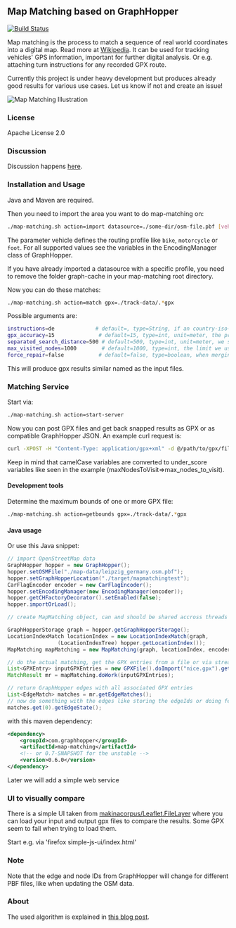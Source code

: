 ## Map Matching based on GraphHopper

[![Build Status](https://secure.travis-ci.org/graphhopper/map-matching.png?branch=master)](http://travis-ci.org/graphhopper/map-matching)

Map matching is the process to match a sequence of real world coordinates into a digital map.
Read more at [Wikipedia](https://en.wikipedia.org/wiki/Map_matching). It can be used for tracking vehicles' GPS information, important for further digital analysis. Or e.g. attaching turn instructions for any recorded GPX route.

Currently this project is under heavy development but produces already good results for various use cases. Let us know if not and create an issue!

![Map Matching Illustration](https://karussell.files.wordpress.com/2014/07/map-matching.png)

### License

Apache License 2.0

### Discussion

Discussion happens [here](https://discuss.graphhopper.com/c/graphhopper/map-matching).

### Installation and Usage

Java and Maven are required. 

Then you need to import the area you want to do map-matching on:

```bash
./map-matching.sh action=import datasource=./some-dir/osm-file.pbf [vehicle=car]
```

The parameter vehicle defines the routing profile like `bike`, `motorcycle` or `foot`. 
For all supported values see the variables in the EncodingManager class of GraphHopper. 

If you have already imported a datasource with a specific profile, you need to remove the folder graph-cache in your map-matching root directory.

Now you can do these matches:
```bash
./map-matching.sh action=match gpx=./track-data/.*gpx
```

Possible arguments are:
```bash
instructions=de             # default=, type=String, if an country-iso-code (like en or de) is specified turn instructions are included in the output, leave empty or default to avoid this
gpx_accuracy=15              # default=15, type=int, unit=meter, the precision of the used device
separated_search_distance=500 # default=500, type=int, unit=meter, we split the incoming list into smaller parts (hopefully) without loops. Later we'll detect loops and insert the correctly detected road recursivly, see #1
max_visited_nodes=1000        # default=1000, type=int, the limit we use to search a route from one gps entry to the other to avoid exploring the whole graph in case of disconnected subnetworks.
force_repair=false           # default=false, type=boolean, when merging two path segments it can happen that edges seem illegal like two adjacent and parallel edges and the search will normally fail. Setting this to true tries to clean the illegal situation
```

This will produce gpx results similar named as the input files.

### Matching Service

Start via:
```bash
./map-matching.sh action=start-server
```

Now you can post GPX files and get back snapped results as GPX or as compatible GraphHopper JSON. An example curl request is:
```bash
curl -XPOST -H "Content-Type: application/gpx+xml" -d @/path/to/gpx/file.gpx "localhost:8989/match?vehicle=car&max_nodes_to_visit=1000&force_repair=true&type=json"
```

Keep in mind that camelCase variables are converted to under_score variables like seen in the example (maxNodesToVisit=>max_nodes_to_visit).

#### Development tools

Determine the maximum bounds of one or more GPX file:
```bash
./map-matching.sh action=getbounds gpx=./track-data/.*gpx
```

#### Java usage

Or use this Java snippet:

```java
// import OpenStreetMap data
GraphHopper hopper = new GraphHopper();
hopper.setOSMFile("./map-data/leipzig_germany.osm.pbf");
hopper.setGraphHopperLocation("./target/mapmatchingtest");
CarFlagEncoder encoder = new CarFlagEncoder();
hopper.setEncodingManager(new EncodingManager(encoder));
hopper.getCHFactoryDecorator().setEnabled(false);
hopper.importOrLoad();

// create MapMatching object, can and should be shared accross threads

GraphHopperStorage graph = hopper.getGraphHopperStorage();
LocationIndexMatch locationIndex = new LocationIndexMatch(graph,
                (LocationIndexTree) hopper.getLocationIndex());
MapMatching mapMatching = new MapMatching(graph, locationIndex, encoder);

// do the actual matching, get the GPX entries from a file or via stream
List<GPXEntry> inputGPXEntries = new GPXFile().doImport("nice.gpx").getEntries();
MatchResult mr = mapMatching.doWork(inputGPXEntries);

// return GraphHopper edges with all associated GPX entries
List<EdgeMatch> matches = mr.getEdgeMatches();
// now do something with the edges like storing the edgeIds or doing fetchWayGeometry etc
matches.get(0).getEdgeState();
```

with this maven dependency:

```xml
<dependency>
    <groupId>com.graphhopper</groupId>
    <artifactId>map-matching</artifactId>
    <!-- or 0.7-SNAPSHOT for the unstable -->
    <version>0.6.0</version>
</dependency>
```

Later we will add a simple web service

### UI to visually compare

There is a simple UI taken from [makinacorpus/Leaflet.FileLayer](https://github.com/makinacorpus/Leaflet.FileLayer)
where you can load your input and output gpx files to compare the results. Some GPX seem to fail when trying to load them.

Start e.g. via 'firefox simple-js-ui/index.html'

### Note

Note that the edge and node IDs from GraphHopper will change for different PBF files,
like when updating the OSM data.

### About

The used algorithm is explained in [this blog post](http://karussell.wordpress.com/2014/07/28/digitalizing-gpx-points-or-how-to-track-vehicles-with-graphhopper/).
